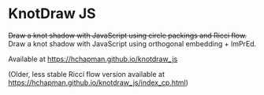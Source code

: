 KnotDraw JS
======================

~~Draw a knot shadow with JavaScript using circle packings and Ricci flow.~~
Draw a knot shadow with JavaScript using orthogonal embedding + ImPrEd.

Available at https://hchapman.github.io/knotdraw_js

(Older, less stable Ricci flow version available at https://hchapman.github.io/knotdraw_js/index_cp.html)
